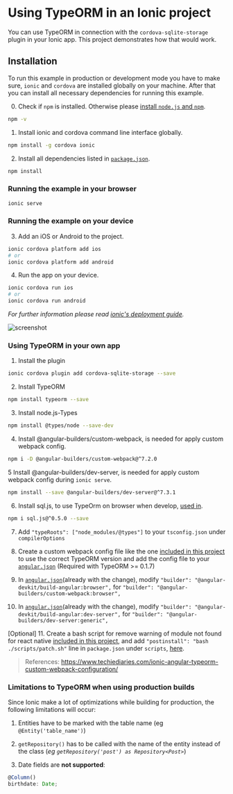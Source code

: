 # Using TypeORM in an Ionic project
You can use TypeORM in connection with the `cordova-sqlite-storage` plugin in your Ionic app.
This project demonstrates how that would work.

## Installation

To run this example in production or development mode you have to make sure, `ionic` and `cordova` are installed globally on your machine. After that you can install all necessary dependencies for running this example.

0. Check if `npm` is installed. Otherwise please [install `node.js` and `npm`](https://nodejs.org/en/download/package-manager/).
```bash
npm -v
```

1. Install ionic and cordova command line interface globally.
```bash
npm install -g cordova ionic
```

2. Install all dependencies listed in [`package.json`](/package.json).
```bash
npm install
```

### Running the example in your browser
```bash
ionic serve
```

### Running the example on your device
3. Add an iOS or Android to the project.
```bash
ionic cordova platform add ios 
# or 
ionic cordova platform add android
```

4. Run the app on your device.
```bash
ionic cordova run ios
# or
ionic cordova run android
```

*For further information please read [ionic's deployment guide](https://ionicframework.com/docs/intro/deploying/).*

![screenshot](./screenshot.png)

### Using TypeORM in your own app
1. Install the plugin
```bash
ionic cordova plugin add cordova-sqlite-storage --save
```

2. Install TypeORM
```bash
npm install typeorm --save
```

3. Install node.js-Types
```bash
npm install @types/node --save-dev
```

4. Install @angular-builders/custom-webpack, is needed for apply custom webpack config.
```bash
npm i -D @angular-builders/custom-webpack@^7.2.0
```

5 Install @angular-builders/dev-server, is needed for apply custom webpack config during `ionic serve`.
```bash
npm install --save @angular-builders/dev-server@^7.3.1
```

6. Install sql.js, to use TypeOrm on browser when develop, [used in](src/app/services/db.service.ts#L39-L53).
```bash
npm i sql.js@^0.5.0 --save
```

7. Add `"typeRoots": ["node_modules/@types"]` to your `tsconfig.json` under `compilerOptions`

8. Create a custom webpack config file like the one [included in this project](config/webpack.config.js) to use the correct TypeORM version and add the config file to your [`angular.json`](angular.json#L17-19) (Required with TypeORM >= 0.1.7)

9. In [`angular.json`](angular.json#L15)(already with the change), modify `"builder": "@angular-devkit/build-angular:browser",` for `"builder": "@angular-builders/custom-webpack:browser",`

10. In [`angular.json`](angular.json#L78)(already with the change), modify `"builder": "@angular-devkit/build-angular:dev-server",` for `"builder": "@angular-builders/dev-server:generic",`

[Optional]
11. Create a bash script for remove warning of module not found for react native [included in this project](scripts/patch.sh), and add `"postinstall": "bash ./scripts/patch.sh"` line in `package.json` under `scripts`, [here](package.json#L13).

> References: https://www.techiediaries.com/ionic-angular-typeorm-custom-webpack-configuration/

### Limitations to TypeORM when using production builds

Since Ionic make a lot of optimizations while building for production, the following limitations will occur:

1. Entities have to be marked with the table name (eg `@Entity('table_name')`)

2. `getRepository()` has to be called with the name of the entity instead of the class (*eg `getRepository('post') as Repository<Post>`*)

3. Date fields are **not supported**:
```ts
@Column()
birthdate: Date;
```
